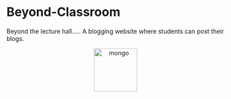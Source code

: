 # Beyond-Classroom
Beyond the lecture hall..... A blogging website where students can post their blogs.

<p align="center">
    <img src="./client/public/MERN.png" alt="mongo" height="100" />
</p>
